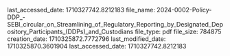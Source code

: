 last_accessed_date: 1710327742.8212183
file_name: 2024-0002-Policy-DDP_-SEBI_circular_on_Streamlining_of_Regulatory_Reporting_by_Designated_Depository_Participants_(DDPs)_and_Custodians
file_type: pdf
file_size: 784875
creation_date: 1710325872.7772796
last_modified_date: 1710325870.3601904
last_accessed_date: 1710327742.8212183
